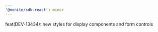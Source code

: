 ```yaml
---
'@monite/sdk-react': minor
---
```


feat(DEV-13434): new styles for display components and form controls
